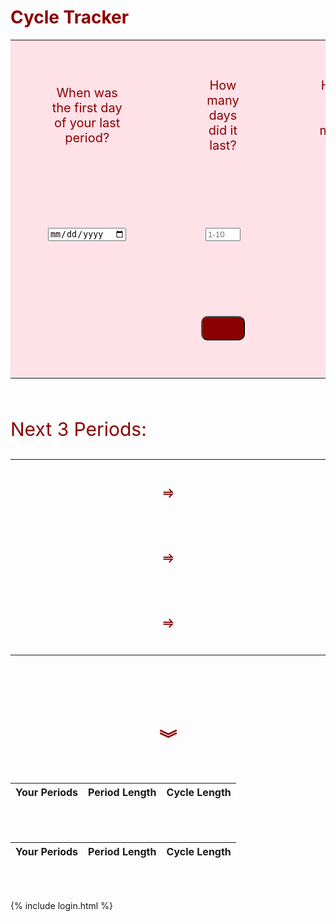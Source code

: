 <head>
<style>
.none {
  display: none;
}
span {
  color: dark red;
  font-size: 30px;
}
h1 .title {
  color: darkred;
}
button {
  padding: 10px;
  background-color: darkred;
  border-radius: 10px;
  text-align: center;
  justify-content: center;
  color: darkred;
}
input {
  color: black;
}
.tracker td {
  padding: 60px;
  width: 33.3%;
  text-align: center;
  color: darkred;
  font-size: 20px;
  border: none;
}
.tracker {
  background-color: #ffe1e8;
  border: none;
}
.date td {
  padding: 20px;
  width: 250px;;
}
.unhealthy {
  display: inline-block;
  font-size: 20px;
  border-color: darkred;
  padding: 20px;
  color: darkred;
}
a {
  color: black;
}
a.hover a.focus {
  background: none;
}
</style>
</head>
<body>


<h1 style="color:darkred;" >Cycle Tracker</h1>


<div>
  <form class="tracker">
    <table align="center" style="border:none;">
      <tr id="q">
        <td>When was the first day of your last period?</td>
        <td>How many days did it last?</td>
        <td>How long is your usual menstrual cycle?</td>
      </tr>
      <!--collect user input-->
        <tr id="input">
          <td><input type="date" id="lastperiod" required></td>
          <td><input type="number" id="periodlength" step="1" min="1" max="10" placeholder="1-10" required/></td>
          <td><input type="number" id="cyclelength" step="1" min="10" max="50" placeholder="10-50" required/></td>
        </tr>
      <tr>
        <td></td>
        <td>
          <button class="track" type="button" onclick="printDate(document.getElementById('lastperiod').value, parseInt(document.getElementById('cyclelength').value), parseInt(document.getElementById('periodlength').value))">
            TRACK
          </button>
        </td>
      </tr>
    </table>
  </form>
</div>
<br>
<div class="date">
  <p style="font-size: 30px; color: darkred;">Next 3 Periods:</p>
  <table>
    <tr>
      <td>
        <span id="period1start"></span>
      </td>
      <td>
        <p style="text-align: center; color: darkred; font-weight:bolder; font-size: 20px;">&#x2964;</p>
      </td>
      <td>
        <span id="period1end"></span>
      </td>
    </tr>
    <tr>
      <td>
        <span id="period2start"></span>
      </td>
      <td>
        <p style="text-align: center; color: darkred; font-weight:bolder; font-size: 20px;">&#x2964;</p>
      </td>
      <td>
        <span id="period2end"></span>
      </td>
    </tr>
    <tr>
      <td>
        <span id="period3start"></span>
      </td>
      <td>
        <p style="text-align: center; color: darkred; font-weight:bolder; font-size: 20px;">&#x2964;</p>
      </td>
      <td>
        <span id="period3end"></span>
      </td>
    </tr>
  </table>
  <br>
  <span class="unhealthy" id="unhealthy"></span>
</div>
  <h1 style="text-align: center; color: darkred;" >&#65086;</h1>
<br>
<!--table displaying data from database-->
<table>
  <thead>
  <tr>
    <th>Your Periods</th>
    <th>Period Length</th>
    <th>Cycle Length</th>
  </tr>
  </thead>
  <tbody id="periodresult">
    <!-- javascript generated data -->
  </tbody>
</table>
<br><br>

<script>
  // print date of next period
  function printDate(lastperiod, cyclelength, periodlength) {
    // get user inputs
    //var lastperiod = document.getElementById("lastperiod").value;
    //var cyclelength = parseInt(document.getElementById("cyclelength").value);
    //var periodlength = parseInt(document.getElementById("periodlength").value);
    // calculate date
    var resDate = new Date(lastperiod);
    for (let i = 1; i <= 3; i++) {
      resDate.setDate(resDate.getDate() + cyclelength);
      var year = resDate.getUTCFullYear();
      var month = resDate.getUTCMonth() + 1;
      var startdate = resDate.getUTCDate();
      // print dates onto site
      var periodstart = `${month}/${startdate}/${year}`;
      document.getElementById(`period${i}start`).innerHTML = periodstart;
      var enddate = resDate.getUTCDate() + periodlength - 1;
      var periodend = `${month}/${enddate}/${year}`
      document.getElementById(`period${i}end`).innerHTML = periodend
      resDate = new Date(periodstart)
      // conditional for if period has unhealthy schedule
      if(parseInt(periodlength) <= 2) {
        document.getElementById("unhealthy").innerHTML = "NOTICE: Your period is abnormally short. This may be a sign of some health concerns. <a href=\"https://www.everydayhealth.com/pms/short-periods.aspx#:~:text=A%20short%20menstrual%20period%20might,even%20a%20serious%20medical%20problem.\">Learn More</a>"
        } else {
        document.getElementById('unhealthy').innerHTML = "";
      } 
    }
  }
</script>
<!--table displaying data from database-->
<table>
  <thead>
  <tr>
    <th>Your Periods</th>
    <th>Period Length</th>
    <th>Cycle Length</th>
  </tr>
  </thead>
  <tbody id="periodresult">
    <!-- javascript generated data -->
  </tbody>
</table>
<br><br>
<script>
  // prepare HTML result container for new output
  const resultContainer = document.getElementById("periodresult");
  // prepare URL's to allow easy switch from deployment and localhost
  //const url = "http://localhost:8087/api/periods"
  const url = "https://flowhealth.duckdns.org/api/periods"
  const create_fetch = url + '/create';
  const read_fetch = url + "/";
  const delete_fetch = url + "/delete";
  // Load users on page entry
  read_users();
  // Display User Table, data is fetched from Backend Database
  function read_users() {
    // prepare fetch options
    const read_options = {
      method: 'GET', // *GET, POST, PUT, DELETE, etc.
      mode: 'cors', // no-cors, *cors, same-origin
      cache: 'default', // *default, no-cache, reload, force-cache, only-if-cached
      credentials: 'omit', // include, *same-origin, omit
      headers: {
        'Content-Type': 'application/json'
      },
    };
    // fetch the data from API
    fetch(read_fetch, read_options)
      // response is a RESTful "promise" on any successful fetch
      .then(response => {
        // check for response errors
        if (response.status !== 200) {
            const errorMsg = 'Database read error: ' + response.status;
            console.log(errorMsg);
            const tr = document.createElement("tr");
            const td = document.createElement("td");
            td.innerHTML = errorMsg;
            tr.appendChild(td);
            resultContainer.appendChild(tr);
            return;
        }
        // valid response will have json data
        response.json().then(data => {
            console.log(data);
            for (let row in data) {
              console.log(data[row]);
              add_row(data[row]);
            }
        })
    })
    // catch fetch errors (ie ACCESS to server blocked)
    .catch(err => {
      console.error(err);
      const tr = document.createElement("tr");
      const td = document.createElement("td");
      td.innerHTML = err;
      tr.appendChild(td);
      resultContainer.appendChild(tr);
    });
  }
  function create_user(){
    const body = {
        nextperiod: document.getElementById("lastperiod").value,
        periodlength: document.getElementById("periodlength").value,
        cyclelength: document.getElementById("cyclelength").value,
        //nextperiod: nextP,
        //periodlength: periodL,
        //cyclelength: cycleL
    };
    //alert(body.toString());
    const requestOptions = {
        method: 'POST',
        body: JSON.stringify(body),
        headers: {
            "content-type": "application/json",
            'Authorization': 'Bearer my-token',
        },
    };
    // URL for Create API
    // Fetch API call to the database to create a new user\
    //alert(requestOptions);
    fetch(create_fetch, requestOptions)
      .then(response => {
        // trap error response from Web API
        if (response.status !== 200) {
          const errorMsg = 'Database create error: ' + response.status;
          console.log(errorMsg);
          const tr = document.createElement("tr");
          const td = document.createElement("td");
          td.innerHTML = errorMsg;
          tr.appendChild(td);
          resultContainer.appendChild(tr);
          return;
        }
        // response contains valid result
        response.json().then(data => {
            console.log(data);
            //add_row(data);
        })
    })
  }
  function add_row(data) {
    const tr = document.createElement("tr");
    const nextperiod = document.createElement("td");
    const periodlength = document.createElement("td");
    const cyclelength = document.createElement("td");
    // obtain data that is specific to the API
    nextperiod.innerHTML = data.nextperiod;
    periodlength.innerHTML = data.periodlength;
    cyclelength.innerHTML = data.cyclelength;
    console.log(data)
    // add HTML to container
    tr.appendChild(nextperiod);
    tr.appendChild(periodlength);
    tr.appendChild(cyclelength);
    resultContainer.appendChild(tr); 
  }
  function addData(){
    if(document.getElementById("lastperiod").value&&document.getElementById("periodlength").value&&document.getElementById("cyclelength").value)
      myData = {"nextperiod": document.getElementById("lastperiod").value, "periodlength": document.getElementById("periodlength").value, "cyclelength": document.getElementById("cyclelength").value};
    //alert("create");
    create_user(document.getElementById("lastperiod").value, document.getElementById("periodlength").value, document.getElementById("cyclelength").value);
    add_row(myData);
    }
  function validate(){
    var enterPeriod = document.getElementById('lastperiod').value
    var periodLength = document.getElementById('periodlength').value;
    var cycleLength = document.getElementById('cyclelength').value;
    if(isNaN(periodLength) || isNaN(cycleLength)||periodLength < 0 || cycleLength < 10){
      alert("Please enter valid values");
    } else{
      addData();
    }
  }
  function delete_user() {
  const deleteOptions = {
        method: 'DELETE',
        headers: {
            "content-type": "application/json",
            'Authorization': 'Bearer my-token',
        },
    };
    fetch(delete_fetch, deleteOptions)
      .then(response => {
        // trap error response from Web API
        if (response.status !== 200) {
          window.location.reload();
          return;
        }
        // response contains valid result
        response.json().then(data => {
            console.log(data);
        })
    })
  }
  /*function delete_user(){
    const body = {
        nextperiod: document.getElementById('lastperiod').value,
        periodlength: document.getElementById('periodlength').value,
        cyclelength: document.getElementById('cyclelength').value,
    };
    const requestOptions = {
        method: 'DELETE',
        body: JSON.stringify(body),
        headers: {
            "content-type": "application/json",
            'Authorization': 'Bearer my-token',
        },
        mode: 'cors',
        cache: 'default',
        credentials: 'omit'
    };
    fetch(delete_fetch, requestOptions)
      .then(response => {
        // trap error response from Web API
        if (response.status !== 200) {
          const errorMsg = 'Database delete error: ' + response.status;
          console.log(errorMsg);
          const tr = document.createElement("tr");
          const td = document.createElement("td");
          td.innerHTML = errorMsg;
          tr.removeChild(td);
          resultContainer.removeChild(tr);
          return;
        }
        // response contains valid result
        response.json().then(data => {
            console.log(data);
            //add a table row for the new/created userid
            delete_row(data);
        })
      })
        .catch(err => {
        console.error(err);
        const tr = document.createElement("tr");
        const td = document.createElement("td");
        td.innerHTML = err;
        tr.appendChild(td);
        resultContainer.appendChild(tr);
      });
    }
  function delete_row(data){
    const tr = document.createElement("tr");
    const nextperiod = document.createElement("td");
    const periodlength = document.createElement("td");
    const cyclelength = document.createElement("td");
    // obtain data that is specific to the API
    nextperiod.innerHTML = data.nextperiod;
    periodlength.innerHTML = data.periodlength;
    cyclelength.innerHTML = data.cyclelength;
    console.log(data)
    // add HTML to container
    tr.appendChild(nextperiod);
    tr.appendChild(periodlength);
    tr.appendChild(cyclelength);
    resultContainer.removeChild(tr);
  } */

</script>

{% include login.html %}

</body>



